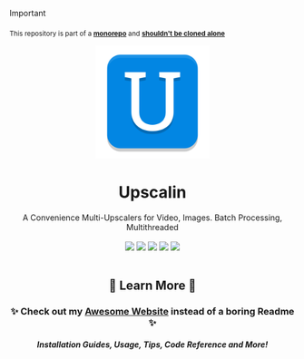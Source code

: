 > [!IMPORTANT]
> <sub>This repository is part of a [**monorepo**](https://github.com/BrokenSource/BrokenSource) and [**shouldn't be cloned alone**](https://brokensrc.dev/get/source)</sub>
<!-- PyPI -->
<div align="center">
  <a href="https://brokensrc.dev/upscalin"><img src="https://raw.githubusercontent.com/BrokenSource/Upscalin/main/Upscalin/Resources/Images/Upscalin.png" width="200"></a>
  <h1>Upscalin</h1>
  A Convenience Multi-Upscalers for Video, Images. Batch Processing, Multithreaded
  <br>
  <br>
  <a href="https://pypi.org/project/upscalin/"><img src="https://img.shields.io/pypi/v/upscalin?label=PyPI&color=blue"></a>
  <a href="https://pypi.org/project/upscalin/"><img src="https://img.shields.io/pypi/dw/upscalin?label=Installs&color=blue"></a>
  <a href="https://github.com/BrokenSource/BrokenSource"><img src="https://img.shields.io/github/v/tag/BrokenSource/BrokenSource?label=GitHub&color=orange"></a>
  <a href="https://github.com/BrokenSource/Upscalin/stargazers"><img src="https://img.shields.io/github/stars/BrokenSource/Upscalin?label=Stars&style=flat&color=orange"></a>
  <!-- <a href="https://github.com/BrokenSource/Upscalin/releases/"><img src="https://img.shields.io/github/v/release/BrokenSource/Upscalin?label=Release&color=light-green"></a> -->
  <!-- <a href="https://github.com/BrokenSource/Upscalin/releases/"><img src="https://img.shields.io/github/downloads/BrokenSource/Upscalin/total?label=Downloads&color=light-green"></a> -->
  <a href="https://discord.gg/KjqvcYwRHm"><img src="https://img.shields.io/discord/1184696441298485370?label=Discord&style=flat&color=purple"></a>
</div>

<br>

<div align="center">
  <h2>🍁 Learn More 🍁</h2>
  <h3>✨ Check out my <a href="https://brokensrc.dev/upscalin/get"><b>Awesome Website</b></a> instead of a boring Readme ✨</h3>
  <h5>Installation Guides, Usage, Tips, Code Reference and More!</h5>
</div>
